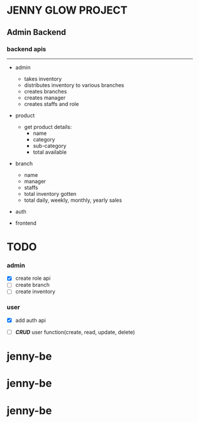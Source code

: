 # **JENNY GLOW PROJECT**

## **Admin Backend**

### backend apis

---

- admin
  - takes inventory
  - distributes inventory to various branches
  - creates branches
  - creates manager
  - creates staffs and role
- product
  - get product details:
    - name
    - category
    - sub-category
    - total available
- branch
  - name
  - manager
  - staffs
  - total inventory gotten
  - total daily, weekly, monthly, yearly sales

- auth
- frontend

# **TODO**

### **admin**

- [x] create role api
- [ ] create branch
- [ ] create inventory

### **user**

- [x] add auth api

- [ ] ***CRUD*** user function(create, read, update, delete)
# jenny-be
# jenny-be
# jenny-be
